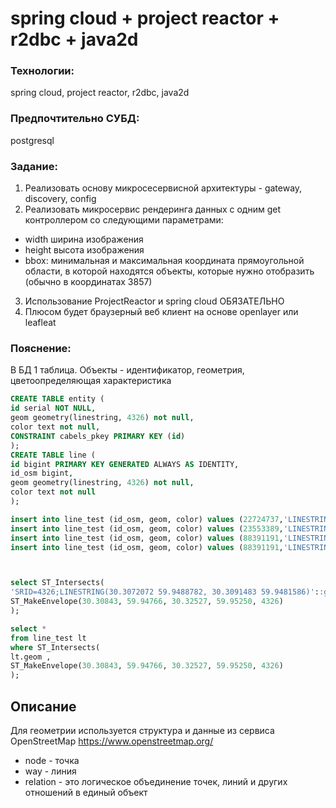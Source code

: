 # spring cloud + project reactor + r2dbc + java2d
### Технологии: 
spring cloud, project reactor, r2dbc, java2d
### Предпочтительно СУБД: 
postgresql

### Задание:
1) Реализовать основу микросесервисной архитектуры - gateway, discovery, config
2) Реализовать микросервис рендеринга данных с одним get контроллером со следующими параметрами:
- width ширина изображения
- height высота изображения
- bbox: минимальная и максимальная координата прямоугольной области, в которой находятся объекты, которые нужно отобразить (обычно в координатах 3857)
3) Использование ProjectReactor и spring cloud ОБЯЗАТЕЛЬНО
4) Плюсом будет браузерный веб клиент на основе openlayer или leafleat

### Пояснение:
В БД 1 таблица. Объекты - идентификатор, геометрия, цветоопределяющая характеристика
```sql
CREATE TABLE entity (
id serial NOT NULL,
geom geometry(linestring, 4326) not null,
color text not null,
CONSTRAINT cabels_pkey PRIMARY KEY (id)
);
CREATE TABLE line (
id bigint PRIMARY KEY GENERATED ALWAYS AS IDENTITY,
id_osm bigint,
geom geometry(linestring, 4326) not null,
color text not null
);
```
```sql
insert into line_test (id_osm, geom, color) values (22724737,'LINESTRING(30.3072072 59.9488782, 30.3091483 59.9481586)','0,0,225');
insert into line_test (id_osm, geom, color) values (23553389,'LINESTRING(30.3226257 59.9502601, 30.3222525 59.9505655, 30.3222277 59.9505580)','0,0,225');
insert into line_test (id_osm, geom, color) values (88391191,'LINESTRING(30.3534598 59.9429722, 30.3534641 59.9429958, 30.3534680 59.9430230)','255,0,0');
insert into line_test (id_osm, geom, color) values (88391191,'LINESTRING(30.3524817 59.9436478, 30.3533716 59.9436409, 30.3533703 59.9435723, 30.3533681 59.9434564)','255,0,0');



select ST_Intersects(
'SRID=4326;LINESTRING(30.3072072 59.9488782, 30.3091483 59.9481586)'::geography ,
ST_MakeEnvelope(30.30843, 59.94766, 30.32527, 59.95250, 4326)
);

select *
from line_test lt
where ST_Intersects(
lt.geom ,
ST_MakeEnvelope(30.30843, 59.94766, 30.32527, 59.95250, 4326)
);
```
## Описание
Для геометрии используется структура и данные из сервиса OpenStreetMap https://www.openstreetmap.org/ 
- node - точка
- way - линия
- relation - это логическое объединение точек, линий и других отношений в единый объект